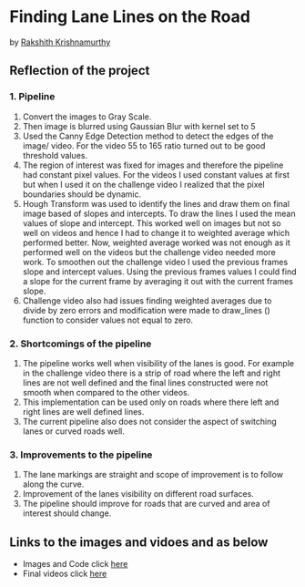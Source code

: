 # Finding Lane Lines on the Road
by [Rakshith Krishnamurthy](https://www.linkedin.com/in/rakshith-krishnamurthy-360682b/)

## Reflection of the project

### 1. Pipeline

1. Convert the images to Gray Scale.
2. Then image is blurred using Gaussian Blur with kernel set to 5
3. Used the Canny Edge Detection method to detect the edges of the image/ video. For the video 55 to 165 ratio turned out to be good threshold values.
4. The region of interest was fixed for images and therefore the pipeline had constant pixel values. For the videos I used constant values at first but when I used it on the challenge video I realized that the pixel boundaries should be dynamic.
5. Hough Transform was used to identify the lines and draw them on final image based of slopes and intercepts. To draw the lines I used the mean values of slope and intercept. This worked well on images but not so well on videos and hence I had to change it to weighted average which performed better. Now, weighted average worked was not enough as it performed well on the videos but the challenge video needed more work. To smoothen out the challenge video I used the previous frames slope and intercept values. Using the previous frames values I could find a slope for the current frame by averaging it out with the current frames slope.
6. Challenge video also had issues finding weighted averages due to divide by zero errors and modification were made to draw_lines () function to consider values not equal to zero.

### 2. Shortcomings of the pipeline

1. The pipeline works well when visibility of the lanes is good. For example in the challenge video there is a strip of road where the left and right lines are not well defined and the final lines constructed were not smooth when compared to the other videos.
2. This implementation can be used only on roads where there left and right lines are well defined lines.
3. The current pipeline also does not consider the aspect of switching lanes or curved roads well.


### 3. Improvements to the pipeline

1. The lane markings are straight and scope of improvement is to follow along the curve.
2. Improvement of the lanes visibility on different road surfaces.
3. The pipeline should improve for roads that are curved and area of interest should change.

## Links to the images and vidoes and as below

* Images and Code click [here](https://github.com/rakshithkeegadi/CarND-LaneLines-P1/blob/master/P1.ipynb)
* Final videos click [here](https://github.com/rakshithkeegadi/CarND-LaneLines-P1/tree/master/test_videos_output)
